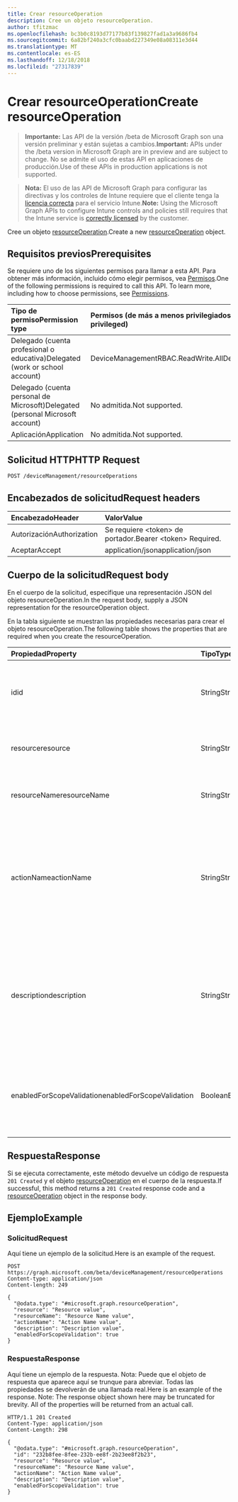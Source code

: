 ```yaml
---
title: Crear resourceOperation
description: Cree un objeto resourceOperation.
author: tfitzmac
ms.openlocfilehash: bc3b0c8193d77177b83f139827fad1a3a9686fb4
ms.sourcegitcommit: 6a82bf240a3cfc0baabd227349e08a08311e3d44
ms.translationtype: MT
ms.contentlocale: es-ES
ms.lasthandoff: 12/18/2018
ms.locfileid: "27317839"
---
```

# <a name="create-resourceoperation"></a><span data-ttu-id="7740e-103">Crear resourceOperation</span><span class="sxs-lookup"><span data-stu-id="7740e-103">Create resourceOperation</span></span>

> <span data-ttu-id="7740e-104">**Importante:** Las API de la versión /beta de Microsoft Graph son una versión preliminar y están sujetas a cambios.</span><span class="sxs-lookup"><span data-stu-id="7740e-104">**Important:** APIs under the /beta version in Microsoft Graph are in preview and are subject to change.</span></span> <span data-ttu-id="7740e-105">No se admite el uso de estas API en aplicaciones de producción.</span><span class="sxs-lookup"><span data-stu-id="7740e-105">Use of these APIs in production applications is not supported.</span></span>

> <span data-ttu-id="7740e-106">**Nota:** El uso de las API de Microsoft Graph para configurar las directivas y los controles de Intune requiere que el cliente tenga la [licencia correcta](https://go.microsoft.com/fwlink/?linkid=839381) para el servicio Intune.</span><span class="sxs-lookup"><span data-stu-id="7740e-106">**Note:** Using the Microsoft Graph APIs to configure Intune controls and policies still requires that the Intune service is [correctly licensed](https://go.microsoft.com/fwlink/?linkid=839381) by the customer.</span></span>

<span data-ttu-id="7740e-107">Cree un objeto [resourceOperation](../resources/intune-rbac-resourceoperation.md).</span><span class="sxs-lookup"><span data-stu-id="7740e-107">Create a new [resourceOperation](../resources/intune-rbac-resourceoperation.md) object.</span></span>
## <a name="prerequisites"></a><span data-ttu-id="7740e-108">Requisitos previos</span><span class="sxs-lookup"><span data-stu-id="7740e-108">Prerequisites</span></span>
<span data-ttu-id="7740e-p102">Se requiere uno de los siguientes permisos para llamar a esta API. Para obtener más información, incluido cómo elegir permisos, vea [Permisos](/graph/permissions-reference).</span><span class="sxs-lookup"><span data-stu-id="7740e-p102">One of the following permissions is required to call this API. To learn more, including how to choose permissions, see [Permissions](/graph/permissions-reference).</span></span>

|<span data-ttu-id="7740e-111">Tipo de permiso</span><span class="sxs-lookup"><span data-stu-id="7740e-111">Permission type</span></span>|<span data-ttu-id="7740e-112">Permisos (de más a menos privilegiados)</span><span class="sxs-lookup"><span data-stu-id="7740e-112">Permissions (from most to least privileged)</span></span>|
|:---|:---|
|<span data-ttu-id="7740e-113">Delegado (cuenta profesional o educativa)</span><span class="sxs-lookup"><span data-stu-id="7740e-113">Delegated (work or school account)</span></span>|<span data-ttu-id="7740e-114">DeviceManagementRBAC.ReadWrite.All</span><span class="sxs-lookup"><span data-stu-id="7740e-114">DeviceManagementRBAC.ReadWrite.All</span></span>|
|<span data-ttu-id="7740e-115">Delegado (cuenta personal de Microsoft)</span><span class="sxs-lookup"><span data-stu-id="7740e-115">Delegated (personal Microsoft account)</span></span>|<span data-ttu-id="7740e-116">No admitida.</span><span class="sxs-lookup"><span data-stu-id="7740e-116">Not supported.</span></span>|
|<span data-ttu-id="7740e-117">Aplicación</span><span class="sxs-lookup"><span data-stu-id="7740e-117">Application</span></span>|<span data-ttu-id="7740e-118">No admitida.</span><span class="sxs-lookup"><span data-stu-id="7740e-118">Not supported.</span></span>|

## <a name="http-request"></a><span data-ttu-id="7740e-119">Solicitud HTTP</span><span class="sxs-lookup"><span data-stu-id="7740e-119">HTTP Request</span></span>
<!-- {
  "blockType": "ignored"
}
-->
``` http
POST /deviceManagement/resourceOperations
```

## <a name="request-headers"></a><span data-ttu-id="7740e-120">Encabezados de solicitud</span><span class="sxs-lookup"><span data-stu-id="7740e-120">Request headers</span></span>
|<span data-ttu-id="7740e-121">Encabezado</span><span class="sxs-lookup"><span data-stu-id="7740e-121">Header</span></span>|<span data-ttu-id="7740e-122">Valor</span><span class="sxs-lookup"><span data-stu-id="7740e-122">Value</span></span>|
|:---|:---|
|<span data-ttu-id="7740e-123">Autorización</span><span class="sxs-lookup"><span data-stu-id="7740e-123">Authorization</span></span>|<span data-ttu-id="7740e-124">Se requiere &lt;token&gt; de portador.</span><span class="sxs-lookup"><span data-stu-id="7740e-124">Bearer &lt;token&gt; Required.</span></span>|
|<span data-ttu-id="7740e-125">Aceptar</span><span class="sxs-lookup"><span data-stu-id="7740e-125">Accept</span></span>|<span data-ttu-id="7740e-126">application/json</span><span class="sxs-lookup"><span data-stu-id="7740e-126">application/json</span></span>|

## <a name="request-body"></a><span data-ttu-id="7740e-127">Cuerpo de la solicitud</span><span class="sxs-lookup"><span data-stu-id="7740e-127">Request body</span></span>
<span data-ttu-id="7740e-128">En el cuerpo de la solicitud, especifique una representación JSON del objeto resourceOperation.</span><span class="sxs-lookup"><span data-stu-id="7740e-128">In the request body, supply a JSON representation for the resourceOperation object.</span></span>

<span data-ttu-id="7740e-129">En la tabla siguiente se muestran las propiedades necesarias para crear el objeto resourceOperation.</span><span class="sxs-lookup"><span data-stu-id="7740e-129">The following table shows the properties that are required when you create the resourceOperation.</span></span>

|<span data-ttu-id="7740e-130">Propiedad</span><span class="sxs-lookup"><span data-stu-id="7740e-130">Property</span></span>|<span data-ttu-id="7740e-131">Tipo</span><span class="sxs-lookup"><span data-stu-id="7740e-131">Type</span></span>|<span data-ttu-id="7740e-132">Descripción</span><span class="sxs-lookup"><span data-stu-id="7740e-132">Description</span></span>|
|:---|:---|:---|
|<span data-ttu-id="7740e-133">id</span><span class="sxs-lookup"><span data-stu-id="7740e-133">id</span></span>|<span data-ttu-id="7740e-134">String</span><span class="sxs-lookup"><span data-stu-id="7740e-134">String</span></span>|<span data-ttu-id="7740e-135">Clave de la operación de recursos.</span><span class="sxs-lookup"><span data-stu-id="7740e-135">Key of the Resource Operation.</span></span> <span data-ttu-id="7740e-136">Solo lectura, generada automáticamente.</span><span class="sxs-lookup"><span data-stu-id="7740e-136">Read-only, automatically generated.</span></span>|
|<span data-ttu-id="7740e-137">resource</span><span class="sxs-lookup"><span data-stu-id="7740e-137">resource</span></span>|<span data-ttu-id="7740e-138">String</span><span class="sxs-lookup"><span data-stu-id="7740e-138">String</span></span>|<span data-ttu-id="7740e-139">Categoría de recurso al que pertenece esta operación.</span><span class="sxs-lookup"><span data-stu-id="7740e-139">Resource category to which this Operation belongs.</span></span>|
|<span data-ttu-id="7740e-140">resourceName</span><span class="sxs-lookup"><span data-stu-id="7740e-140">resourceName</span></span>|<span data-ttu-id="7740e-141">String</span><span class="sxs-lookup"><span data-stu-id="7740e-141">String</span></span>|<span data-ttu-id="7740e-142">Nombre del recurso en el que se realiza esta operación.</span><span class="sxs-lookup"><span data-stu-id="7740e-142">Name of the Resource this operation is performed on.</span></span>|
|<span data-ttu-id="7740e-143">actionName</span><span class="sxs-lookup"><span data-stu-id="7740e-143">actionName</span></span>|<span data-ttu-id="7740e-144">String</span><span class="sxs-lookup"><span data-stu-id="7740e-144">String</span></span>|<span data-ttu-id="7740e-145">Tipo de acción que va a realizar esta operación.</span><span class="sxs-lookup"><span data-stu-id="7740e-145">Type of action this operation is going to perform.</span></span> <span data-ttu-id="7740e-146">El actionName debe ser conciso y limitado al menor número de palabras posible.</span><span class="sxs-lookup"><span data-stu-id="7740e-146">The actionName should be concise and limited to as few words as possible.</span></span>|
|<span data-ttu-id="7740e-147">description</span><span class="sxs-lookup"><span data-stu-id="7740e-147">description</span></span>|<span data-ttu-id="7740e-148">String</span><span class="sxs-lookup"><span data-stu-id="7740e-148">String</span></span>|<span data-ttu-id="7740e-149">Descripción de la operación de recursos.</span><span class="sxs-lookup"><span data-stu-id="7740e-149">Description of the resource operation.</span></span> <span data-ttu-id="7740e-150">La descripción se usa en el texto al pasar el mouse para la operación si se muestra en Azure Portal.</span><span class="sxs-lookup"><span data-stu-id="7740e-150">The description is used in mouse-over text for the operation when shown in the Azure Portal.</span></span>|
|<span data-ttu-id="7740e-151">enabledForScopeValidation</span><span class="sxs-lookup"><span data-stu-id="7740e-151">enabledForScopeValidation</span></span>|<span data-ttu-id="7740e-152">Boolean</span><span class="sxs-lookup"><span data-stu-id="7740e-152">Boolean</span></span>|<span data-ttu-id="7740e-153">Determina si el permiso se valida para ámbitos definidos por la asignación de roles.</span><span class="sxs-lookup"><span data-stu-id="7740e-153">Determines whether the Permission is validated for Scopes defined per Role Assignment.</span></span>|



## <a name="response"></a><span data-ttu-id="7740e-154">Respuesta</span><span class="sxs-lookup"><span data-stu-id="7740e-154">Response</span></span>
<span data-ttu-id="7740e-155">Si se ejecuta correctamente, este método devuelve un código de respuesta `201 Created` y el objeto [resourceOperation](../resources/intune-rbac-resourceoperation.md) en el cuerpo de la respuesta.</span><span class="sxs-lookup"><span data-stu-id="7740e-155">If successful, this method returns a `201 Created` response code and a [resourceOperation](../resources/intune-rbac-resourceoperation.md) object in the response body.</span></span>

## <a name="example"></a><span data-ttu-id="7740e-156">Ejemplo</span><span class="sxs-lookup"><span data-stu-id="7740e-156">Example</span></span>
### <a name="request"></a><span data-ttu-id="7740e-157">Solicitud</span><span class="sxs-lookup"><span data-stu-id="7740e-157">Request</span></span>
<span data-ttu-id="7740e-158">Aquí tiene un ejemplo de la solicitud.</span><span class="sxs-lookup"><span data-stu-id="7740e-158">Here is an example of the request.</span></span>
``` http
POST https://graph.microsoft.com/beta/deviceManagement/resourceOperations
Content-type: application/json
Content-length: 249

{
  "@odata.type": "#microsoft.graph.resourceOperation",
  "resource": "Resource value",
  "resourceName": "Resource Name value",
  "actionName": "Action Name value",
  "description": "Description value",
  "enabledForScopeValidation": true
}
```

### <a name="response"></a><span data-ttu-id="7740e-159">Respuesta</span><span class="sxs-lookup"><span data-stu-id="7740e-159">Response</span></span>
<span data-ttu-id="7740e-p106">Aquí tiene un ejemplo de la respuesta. Nota: Puede que el objeto de respuesta que aparece aquí se trunque para abreviar. Todas las propiedades se devolverán de una llamada real.</span><span class="sxs-lookup"><span data-stu-id="7740e-p106">Here is an example of the response. Note: The response object shown here may be truncated for brevity. All of the properties will be returned from an actual call.</span></span>
``` http
HTTP/1.1 201 Created
Content-Type: application/json
Content-Length: 298

{
  "@odata.type": "#microsoft.graph.resourceOperation",
  "id": "232b8fee-8fee-232b-ee8f-2b23ee8f2b23",
  "resource": "Resource value",
  "resourceName": "Resource Name value",
  "actionName": "Action Name value",
  "description": "Description value",
  "enabledForScopeValidation": true
}
```





